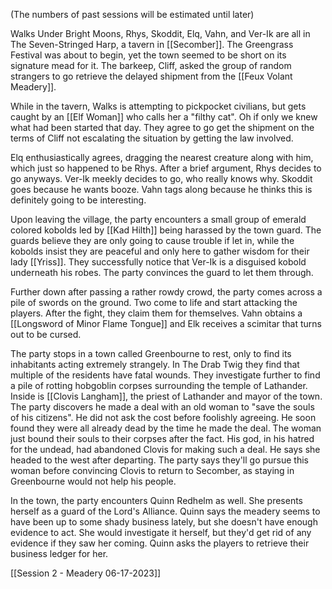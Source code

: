 (The numbers of past sessions will be estimated until later)

Walks Under Bright Moons, Rhys, Skoddit, Elq, Vahn, and Ver-Ik are all in The Seven-Stringed Harp, a tavern in [[Secomber]]. The Greengrass Festival was about to begin, yet the town seemed to be short on its signature mead for it. The barkeep, Cliff, asked the group of random strangers to go retrieve the delayed shipment from the [[Feux Volant Meadery]].

While in the tavern, Walks is attempting to pickpocket civilians, but gets caught by an [[Elf Woman]] who calls her a "filthy cat". Oh if only we knew what had been started that day. They agree to go get the shipment on the terms of Cliff not escalating the situation by getting the law involved.

Elq enthusiastically agrees, dragging the nearest creature along with him, which just so happened to be Rhys. After a brief argument, Rhys decides to go anyways. Ver-Ik meekly decides to go, who really knows why. Skoddit goes because he wants booze. Vahn tags along because he thinks this is definitely going to be interesting.

Upon leaving the village, the party encounters a small group of emerald colored kobolds led by [[Kad Hilth]] being harassed by the town guard. The guards believe they are only going to cause trouble if let in, while the kobolds insist they are peaceful and only here to gather wisdom for their lady [[Yriss]]. They successfully notice that Ver-Ik is a disguised kobold underneath his robes. The party convinces the guard to let them through.

Further down after passing a rather rowdy crowd, the party comes across a pile of swords on the ground. Two come to life and start attacking the players. After the fight, they claim them for themselves. Vahn obtains a [[Longsword of Minor Flame Tongue]] and Elk receives a scimitar that turns out to be cursed.

The party stops in a town called Greenbourne to rest, only to find its inhabitants acting extremely strangely. In The Drab Twig they find that multiple of the residents have fatal wounds. They investigate further to find a pile of rotting hobgoblin corpses surrounding the temple of Lathander. Inside is [[Clovis Langham]], the priest of Lathander and mayor of the town. The party discovers he made a deal with an old woman to "save the souls of his citizens". He did not ask the cost before foolishly agreeing. He soon found they were all already dead by the time he made the deal. The woman just bound their souls to their corpses after the fact. His god, in his hatred for the undead, had abandoned Clovis for making such a deal. He says she headed to the west after departing. The party says they'll go pursue this woman before convincing Clovis to return to Secomber, as staying in Greenbourne would not help his people.

In the town, the party encounters Quinn Redhelm as well. She presents herself as a guard of the Lord's Alliance. Quinn says the meadery seems to have been up to some shady business lately, but she doesn't have enough evidence to act. She would investigate it herself, but they'd get rid of any evidence if they saw her coming. Quinn asks the players to retrieve their business ledger for her.

[[Session 2 - Meadery 06-17-2023]]
